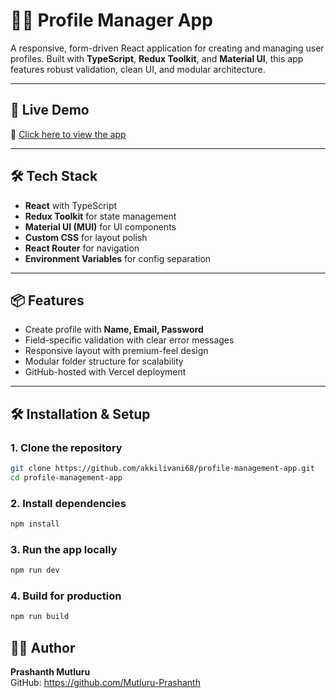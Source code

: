 # 🧑‍💼 Profile Manager App

A responsive, form-driven React application for creating and managing user profiles. Built with **TypeScript**, **Redux Toolkit**, and **Material UI**, this app features robust validation, clean UI, and modular architecture.

---

## 🚀 Live Demo

🔗 [Click here to view the app](https://profile-manager-app-git-main-prashanth-mutlurus-projects.vercel.app)

---

## 🛠️ Tech Stack

- **React** with TypeScript
- **Redux Toolkit** for state management
- **Material UI (MUI)** for UI components
- **Custom CSS** for layout polish
- **React Router** for navigation
- **Environment Variables** for config separation

---

## 📦 Features

- Create profile with **Name, Email, Password**
- Field-specific validation with clear error messages
- Responsive layout with premium-feel design
- Modular folder structure for scalability
- GitHub-hosted with Vercel deployment

---

## 🛠 Installation & Setup

### 1. Clone the repository

```bash
git clone https://github.com/akkilivani68/profile-management-app.git
cd profile-management-app
```

### 2. Install dependencies

```bash
npm install
```

### 3. Run the app locally

```bash
npm run dev
```

### 4. Build for production

```bash
npm run build
```


## 🙋‍♂️ Author

**Prashanth Mutluru**  
GitHub: https://github.com/Mutluru-Prashanth

